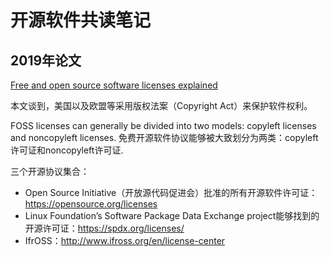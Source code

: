 # 开源软件共读笔记

## 2019年论文

[Free and open source software licenses explained](https://www.scopus.com/record/display.uri?eid=2-s2.0-85066955506&origin=resultslist&sort=plf-f&src=s&st1=Open+Source+Software+License&st2=&sid=6c3a47f4d60fb31c946b9e58353dd2c7&sot=b&sdt=b&sl=35&s=TITLE%28Open+Source+Software+License%29&relpos=1&citeCnt=0&searchTerm=)

本文谈到，美国以及欧盟等采用版权法案（Copyright Act）来保护软件权利。

FOSS licenses can generally be divided into two models: copyleft licenses and noncopyleft licenses. 
免费开源软件协议能够被大致划分为两类：copyleft许可证和noncopyleft许可证. 

三个开源协议集合：
- Open Source Initiative（开放源代码促进会）批准的所有开源软件许可证：https://opensource.org/licenses
- Linux Foundation’s Software Package Data Exchange project能够找到的开源许可证：https://spdx.org/licenses/
- IfrOSS：http://www.ifross.org/en/license-center




